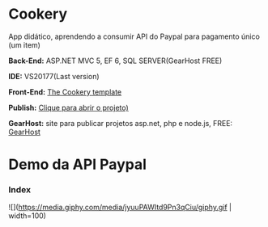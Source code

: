 # Cookery

App didático, aprendendo a consumir API do Paypal para pagamento único (um item)

**Back-End:** ASP.NET MVC 5, EF 6, SQL SERVER(GearHost FREE)

**IDE:** VS20177(Last version)

**Front-End:** [The Cookery template](https://w3layouts.com/cookery-food-category-flat-bootstrap-responsive-web-template//)

**Publish:** [Clique para abrir o projeto)](http://cookeryapp.gear.host/)

**GearHost:** site para publicar projetos asp.net, php e node.js, FREE: [GearHost](https://www.gearhost.com/)

# Demo da API Paypal

### Index
![](https://media.giphy.com/media/jyuuPAWItd9Pn3qCiu/giphy.gif | width=100)













